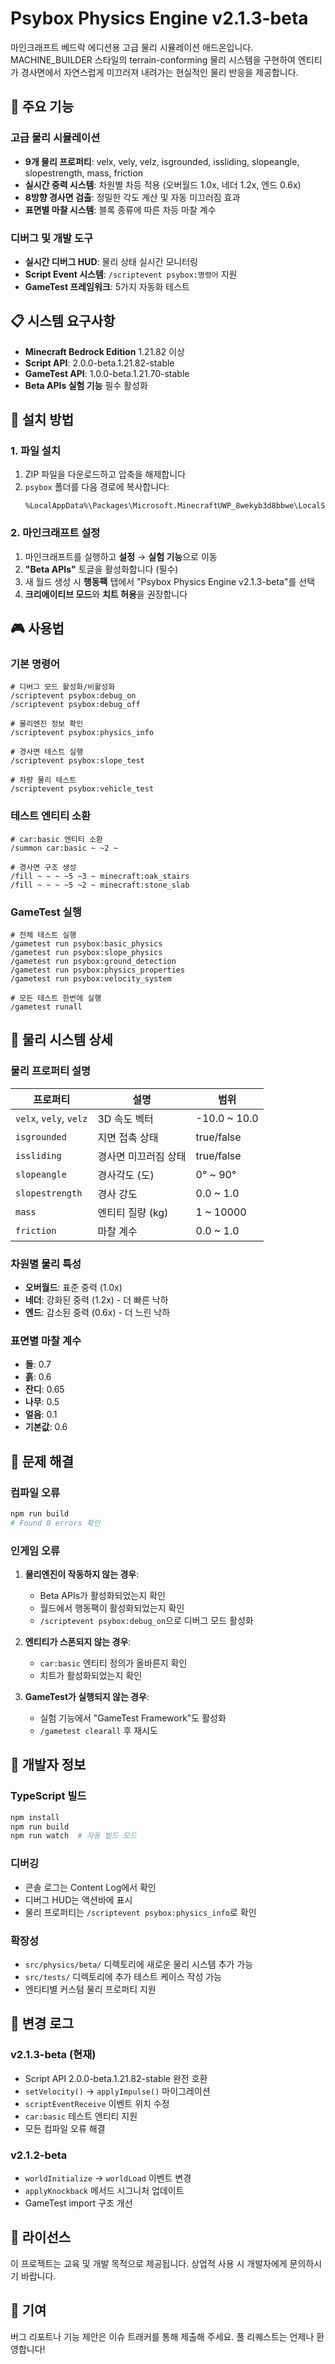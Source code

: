# Psybox Physics Engine v2.1.3-beta

마인크래프트 베드락 에디션용 고급 물리 시뮬레이션 애드온입니다. MACHINE_BUILDER 스타일의 terrain-conforming 물리 시스템을 구현하여 엔티티가 경사면에서 자연스럽게 미끄러져 내려가는 현실적인 물리 반응을 제공합니다.

## 🎯 주요 기능

### 고급 물리 시뮬레이션
- **9개 물리 프로퍼티**: velx, vely, velz, isgrounded, issliding, slopeangle, slopestrength, mass, friction
- **실시간 중력 시스템**: 차원별 차등 적용 (오버월드 1.0x, 네더 1.2x, 엔드 0.6x)
- **8방향 경사면 검출**: 정밀한 각도 계산 및 자동 미끄러짐 효과
- **표면별 마찰 시스템**: 블록 종류에 따른 차등 마찰 계수

### 디버그 및 개발 도구
- **실시간 디버그 HUD**: 물리 상태 실시간 모니터링
- **Script Event 시스템**: `/scriptevent psybox:명령어` 지원
- **GameTest 프레임워크**: 5가지 자동화 테스트

## 📋 시스템 요구사항

- **Minecraft Bedrock Edition** 1.21.82 이상
- **Script API**: 2.0.0-beta.1.21.82-stable
- **GameTest API**: 1.0.0-beta.1.21.70-stable
- **Beta APIs 실험 기능** 필수 활성화

## 🚀 설치 방법

### 1. 파일 설치
1. ZIP 파일을 다운로드하고 압축을 해제합니다
2. `psybox` 폴더를 다음 경로에 복사합니다:
   ```
   %LocalAppData%\Packages\Microsoft.MinecraftUWP_8wekyb3d8bbwe\LocalState\games\com.mojang\development_behavior_packs\
   ```

### 2. 마인크래프트 설정
1. 마인크래프트를 실행하고 **설정** → **실험 기능**으로 이동
2. **"Beta APIs"** 토글을 활성화합니다 (필수)
3. 새 월드 생성 시 **행동팩** 탭에서 "Psybox Physics Engine v2.1.3-beta"를 선택
4. **크리에이티브 모드**와 **치트 허용**을 권장합니다

## 🎮 사용법

### 기본 명령어
```mcfunction
# 디버그 모드 활성화/비활성화
/scriptevent psybox:debug_on
/scriptevent psybox:debug_off

# 물리엔진 정보 확인
/scriptevent psybox:physics_info

# 경사면 테스트 실행
/scriptevent psybox:slope_test

# 차량 물리 테스트
/scriptevent psybox:vehicle_test
```

### 테스트 엔티티 소환
```mcfunction
# car:basic 엔티티 소환
/summon car:basic ~ ~2 ~

# 경사면 구조 생성
/fill ~ ~ ~ ~5 ~3 ~ minecraft:oak_stairs
/fill ~ ~ ~ ~5 ~2 ~ minecraft:stone_slab
```

### GameTest 실행
```mcfunction
# 전체 테스트 실행
/gametest run psybox:basic_physics
/gametest run psybox:slope_physics
/gametest run psybox:ground_detection
/gametest run psybox:physics_properties
/gametest run psybox:velocity_system

# 모든 테스트 한번에 실행
/gametest runall
```

## 🔬 물리 시스템 상세

### 물리 프로퍼티 설명
| 프로퍼티 | 설명 | 범위 |
|---------|------|------|
| `velx`, `vely`, `velz` | 3D 속도 벡터 | -10.0 ~ 10.0 |
| `isgrounded` | 지면 접촉 상태 | true/false |
| `issliding` | 경사면 미끄러짐 상태 | true/false |
| `slopeangle` | 경사각도 (도) | 0° ~ 90° |
| `slopestrength` | 경사 강도 | 0.0 ~ 1.0 |
| `mass` | 엔티티 질량 (kg) | 1 ~ 10000 |
| `friction` | 마찰 계수 | 0.0 ~ 1.0 |

### 차원별 물리 특성
- **오버월드**: 표준 중력 (1.0x)
- **네더**: 강화된 중력 (1.2x) - 더 빠른 낙하
- **엔드**: 감소된 중력 (0.6x) - 더 느린 낙하

### 표면별 마찰 계수
- **돌**: 0.7
- **흙**: 0.6  
- **잔디**: 0.65
- **나무**: 0.5
- **얼음**: 0.1
- **기본값**: 0.6

## 🐛 문제 해결

### 컴파일 오류
```bash
npm run build
# Found 0 errors 확인
```

### 인게임 오류
1. **물리엔진이 작동하지 않는 경우**:
   - Beta APIs가 활성화되었는지 확인
   - 월드에서 행동팩이 활성화되었는지 확인
   - `/scriptevent psybox:debug_on`으로 디버그 모드 활성화

2. **엔티티가 스폰되지 않는 경우**:
   - `car:basic` 엔티티 정의가 올바른지 확인
   - 치트가 활성화되었는지 확인

3. **GameTest가 실행되지 않는 경우**:
   - 실험 기능에서 "GameTest Framework"도 활성화
   - `/gametest clearall` 후 재시도

## 🔧 개발자 정보

### TypeScript 빌드
```bash
npm install
npm run build
npm run watch  # 자동 빌드 모드
```

### 디버깅
- 콘솔 로그는 Content Log에서 확인
- 디버그 HUD는 액션바에 표시
- 물리 프로퍼티는 `/scriptevent psybox:physics_info`로 확인

### 확장성
- `src/physics/beta/` 디렉토리에 새로운 물리 시스템 추가 가능
- `src/tests/` 디렉토리에 추가 테스트 케이스 작성 가능
- 엔티티별 커스텀 물리 프로퍼티 지원

## 📝 변경 로그

### v2.1.3-beta (현재)
- Script API 2.0.0-beta.1.21.82-stable 완전 호환
- `setVelocity()` → `applyImpulse()` 마이그레이션
- `scriptEventReceive` 이벤트 위치 수정
- `car:basic` 테스트 엔티티 지원
- 모든 컴파일 오류 해결

### v2.1.2-beta
- `worldInitialize` → `worldLoad` 이벤트 변경
- `applyKnockback` 메서드 시그니처 업데이트
- GameTest import 구조 개선

## 📄 라이선스

이 프로젝트는 교육 및 개발 목적으로 제공됩니다. 상업적 사용 시 개발자에게 문의하시기 바랍니다.

## 🤝 기여

버그 리포트나 기능 제안은 이슈 트래커를 통해 제출해 주세요. 풀 리퀘스트는 언제나 환영합니다!
